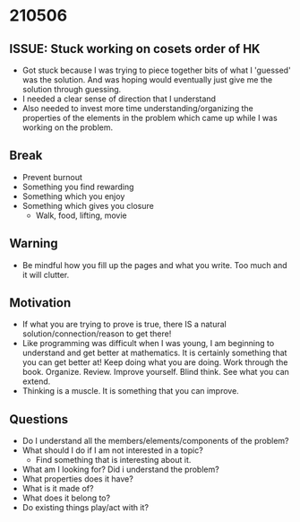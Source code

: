 # 210506

## ISSUE: Stuck working on cosets order of HK
* Got  stuck because I was trying to piece together bits of what I 'guessed' was the solution.
And was hoping would eventually just give me the solution through guessing.
* I needed a clear sense of direction that I understand
* Also needed to invest more time understanding/organizing the properties of the elements in the problem which came up while I was working on the problem.

## Break
* Prevent burnout
* Something you find rewarding
* Something which you enjoy
* Something which gives you closure
	* Walk, food, lifting, movie

## Warning
* Be mindful how you fill up the pages and what you write. Too much and it will clutter.

## Motivation
* If what you are trying to prove is true, there IS a natural solution/connection/reason to get there!
* Like programming was difficult when I was young, I am beginning to understand and get better at mathematics.
It is certainly something that you can get better at!
Keep doing what you are doing. Work through the book. Organize. Review. Improve yourself.
Blind think. See what you can extend.
* Thinking is a muscle. It is something that you can improve.

## Questions
* Do I understand all the members/elements/components of the problem?
* What should I do if I am not interested in a topic?
	* Find something that is interesting about it.
* What am I looking for? Did i understand the problem?
* What properties does it have?
* What is it made of?
* What does it belong to?
* Do existing things play/act with it?


